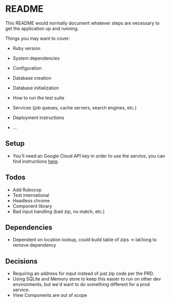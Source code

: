 # README

This README would normally document whatever steps are necessary to get the
application up and running.

Things you may want to cover:

* Ruby version

* System dependencies

* Configuration

* Database creation

* Database initialization

* How to run the test suite

* Services (job queues, cache servers, search engines, etc.)

* Deployment instructions

* ...

## Setup
- You'll need an Google Cloud API key in order to use the service, you can find instructions [here](https://developers.google.com/maps/documentation/javascript/place-autocomplete#get-started).

## Todos
- Add Rubocop
- Test international
- Headless chrome
- Component library
- Bad input handling (bad zip, no match, etc.)

## Dependencies
- Dependent on location lookup, could build table of zips -> lat/long to remove dependency

## Decisions
- Requiring an address for input instead of just zip code per the PRD.
- Using SQLite and Memory store to keep this easier to run on other dev environments, but we'd want to do something different for a prod service.
- View Components are out of scope
